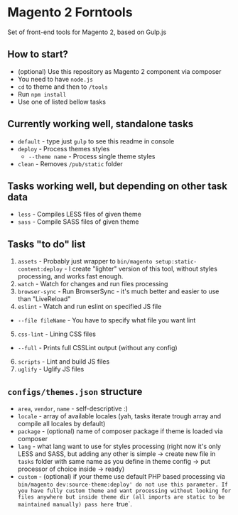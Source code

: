 # Magento 2 Forntools
Set of front-end tools for Magento 2, based on Gulp.js

## How to start?
* (optional) Use this repository as Magento 2 component via composer
* You need to have `node.js`
* `cd` to theme and then to `/tools`
* Run `npm install`
* Use one of listed bellow tasks

## Currently working well, standalone tasks
* `default` - type just `gulp` to see this readme in console
* `deploy` - Process themes styles
  * `--theme name` - Process single theme styles
* `clean` - Removes `/pub/static` folder

## Tasks working well, but depending on other task data
* `less` - Compiles LESS files of given theme
* `sass` - Compile  SASS files of given theme

## Tasks "to do" list
1. `assets` - Probably just wrapper to `bin/magento setup:static-content:deploy` - I create "lighter" version of this tool, without styles processing, and works fast enough.
2. `watch` - Watch for changes and run files processing
3. `browser-sync` - Run BrowserSync - it's much better and easier to use than "LiveReload"
4. `eslint` - Watch and run eslint on specified JS file
 * `--file fileName` - You have to specify what file you want lint
5. `css-lint` - Lining CSS files
  * `--full` - Prints full CSSLint output (without any config)
6. `scripts` - Lint and build JS files
7. `uglify` - Uglify JS files

## `configs/themes.json` structure
- `area`, `vendor`, `name` - self-descriptive :)
- `locale` - array of available locales (yah, tasks iterate trough array and compile all locales by default)
- `package` - (optional) name of composer package if theme is loaded via composer
- `lang` - what lang want to use for styles processing (right now it's only LESS and SASS, but adding any other is simple -> create new file in `tasks` folder with same name as you define in theme config -> put processor of choice inside -> ready)
- `custom` - (optional) if your theme use default PHP based processing via `bin/magento dev:source-theme:deploy' do not use this parameter. If you have fully custom theme and want processing without looking for files anywhere but inside theme dir (all imports are static to be maintained manually) pass here `true`.
